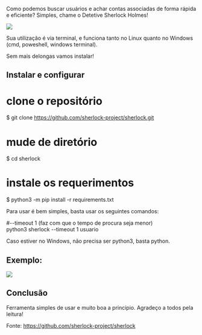 Como podemos buscar usuários e achar contas associadas de forma rápida e eficiente? Simples, chame o Detetive Sherlock Holmes!

![](https://miro.medium.com/max/194/1*JFnlePKgTqFnmDEdlm8VcA.png)

Sua utilização é via terminal, e funciona tanto no Linux quanto no Windows (cmd, poweshell, windows terminal).

Sem mais delongas vamos instalar!

## **Instalar e configurar**

# clone o repositório  
$ git clone https://github.com/sherlock-project/sherlock.git  
# mude de diretório  
$ cd sherlock  
# instale os requerimentos  
$ python3 -m pip install -r requirements.txt

Para usar é bem simples, basta usar os seguintes comandos:

#--timeout 1 (faz com que o tempo de procura seja menor)  
python3 sherlock --timeout 1 usuario

Caso estiver no Windows, não precisa ser python3, basta python.

## Exemplo:

![](https://miro.medium.com/max/630/1*kGbWnGHzZFT-PdLbTf4f3w.gif)

## **Conclusão**

Ferramenta simples de usar e muito boa a princípio. Agradeço a todos pela leitura!

Fonte: https://github.com/sherlock-project/sherlock

